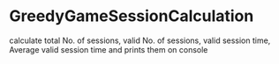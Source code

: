 # GreedyGameSessionCalculation
calculate total No. of sessions, valid No. of sessions, valid session time, Average valid session time and prints them on console
